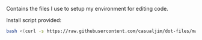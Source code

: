 Contains the files I use to setup my environment for editing code.

Install script provided:

```bash
bash <(curl -s https://raw.githubusercontent.com/casualjim/dot-files/master/infect.sh)
```


